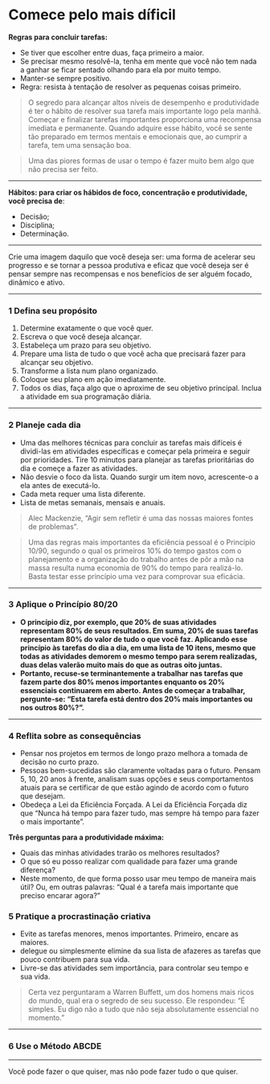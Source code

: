 # Comece pelo mais díficil

**Regras para concluir tarefas:**

- Se tiver que escolher entre duas, faça primeiro a maior.
- Se precisar mesmo resolvê-la, tenha em mente que você não tem nada a ganhar se ficar sentado olhando para ela por muito tempo.
- Manter-se sempre positivo.
- Regra: resista à tentação de resolver as pequenas coisas primeiro.


> O segredo para alcançar altos níveis de desempenho e produtividade é ter o hábito de resolver sua tarefa mais importante logo pela manhã. Começar e finalizar tarefas importantes proporciona uma recompensa imediata e permanente. Quando adquire esse hábito, você se sente tão preparado em termos mentais e emocionais que, ao cumprir a tarefa, tem uma sensação boa.

> Uma das piores formas de usar o tempo é fazer muito bem algo que não precisa ser feito.

---

**Hábitos: para criar os hábidos de foco, concentração e produtividade, você precisa de**:
- Decisão;
- Disciplina;
- Determinação.

---

Crie uma imagem daquilo que você deseja ser: uma forma de acelerar seu progresso e se tornar a pessoa produtiva e eficaz que você deseja ser é pensar sempre nas recompensas e nos benefícios de ser alguém focado, dinâmico e ativo.

---

### 1 Defina seu propósito

1. Determine exatamente o que você quer.
2. Escreva o que você deseja alcançar.
3. Estabeleça um prazo para seu objetivo.
4. Prepare uma lista de tudo o que você acha que precisará fazer para alcançar seu objetivo.
5. Transforme a lista num plano organizado.
6. Coloque seu plano em ação imediatamente.
7. Todos os dias, faça algo que o aproxime de seu objetivo principal. Inclua a atividade em sua programação diária.

---

### 2 Planeje cada dia

- Uma das melhores técnicas para concluir as tarefas mais difíceis é dividi-las em atividades específicas e começar pela primeira e seguir por prioridades. Tire 10 minutos para planejar as tarefas prioritárias do dia e começe a fazer as atividades.
- Não desvie o foco da lista. Quando surgir um item novo, acrescente-o a ela antes de executá-lo.
- Cada meta requer uma lista diferente.
- Lista de metas semanais, mensais e anuais.

> Alec Mackenzie, “Agir sem refletir é uma das nossas maiores fontes de problemas”.

> Uma das regras mais importantes da eficiência pessoal é o Princípio 10/90, segundo o qual os primeiros 10% do tempo gastos com o planejamento e a organização do trabalho antes de pôr a mão na massa resulta numa economia de 90% do tempo para realizá-lo. Basta testar esse princípio uma vez para comprovar sua eficácia.

---

### 3 Aplique o Princípio 80/20

- **O princípio diz, por exemplo, que 20% de suas atividades representam 80% de seus resultados. Em suma, 20% de suas tarefas representam 80% do valor de tudo o que você faz. Aplicando esse princípio às tarefas do dia a dia, em uma lista de 10 itens, mesmo que todas as atividades demorem o mesmo tempo para serem realizadas, duas delas valerão muito mais do que as outras oito juntas.**
- **Portanto, recuse-se terminantemente a trabalhar nas tarefas que fazem parte dos 80% menos importantes enquanto os 20% essenciais continuarem em aberto. Antes de começar a trabalhar, pergunte-se: “Esta tarefa está dentro dos 20% mais importantes ou nos outros 80%?”.**

---

### 4 Reflita sobre as consequências

- Pensar nos projetos em termos de longo prazo melhora a tomada de decisão no curto prazo.
- Pessoas bem-sucedidas são claramente voltadas para o futuro. Pensam 5, 10, 20 anos à frente, analisam suas opções e seus comportamentos atuais para se certificar de que estão agindo de acordo com o futuro que desejam.
- Obedeça a Lei da Eficiência Forçada. A Lei da Eficiência Forçada diz que “Nunca há tempo para fazer tudo, mas sempre há tempo para fazer o mais importante”.

**Três perguntas para a produtividade máxima:**
- Quais das minhas atividades trarão os melhores resultados?
- O que só eu posso realizar com qualidade para fazer uma grande diferença?
- Neste momento, de que forma posso usar meu tempo de maneira mais útil? Ou, em outras palavras: “Qual é a tarefa mais importante que preciso encarar agora?”

### 5 Pratique a procrastinação criativa

- Evite as tarefas menores, menos importantes. Primeiro, encare as maiores.
- delegue ou simplesmente elimine da sua lista de afazeres as tarefas que pouco contribuem para sua vida.
- Livre-se das atividades sem importância, para controlar seu tempo e sua vida.
  
> Certa vez perguntaram a Warren Buffett, um dos homens mais ricos do mundo, qual era o segredo de seu sucesso. Ele respondeu: “É simples. Eu digo não a tudo que não seja absolutamente essencial no momento.”

---

### 6 Use o Método ABCDE



---

Você pode fazer o que quiser, mas não pode fazer tudo o que quiser. 